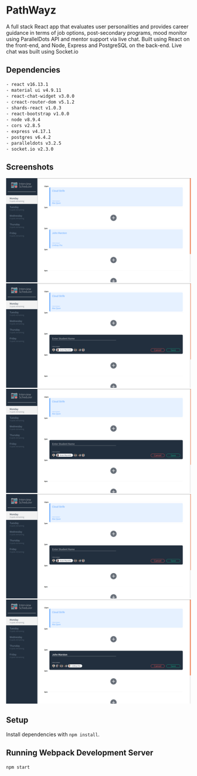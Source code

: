 # PathWayz

A full stack React app that evaluates user personalities and provides career guidance in terms of job options, post-secondary programs, mood monitor using ParallelDots API and mentor support via live chat. Built using React on the front-end, and Node, Express and PostgreSQL on the back-end. Live chat was built using Socket.io

## Dependencies

    - react v16.13.1
    - material ui v4.9.11
    - react-chat-widget v3.0.0
    - creact-router-dom v5.1.2
    - shards-react v1.0.3
    - react-bootstrap v1.0.0
    - node v8.9.4
    - cors v2.8.5
    - express v4.17.1
    - postgres v6.4.2
    - paralleldots v3.2.5
    - socket.io v2.3.0

## Screenshots

!["Screenshot of user dashboard"](https://github.com/Ranthonym/scheduler/blob/master/docs/Screenshot%20of%20displaying%20existing%20interviews%20from%20api%20server.png)
!["Screenshot of career assessment start screen](https://github.com/Ranthonym/scheduler/blob/master/docs/Screenshot%20of%20form%20for%20creating%20new%20interview.png)
!["Screenshot of career assessment result showing careers"](https://github.com/Ranthonym/scheduler/blob/master/docs/Screenshot%20of%20form%20for%20creating%20new%20interview.png)
!["Screenshot of career assessment result showing a program for a specific career"](https://github.com/Ranthonym/scheduler/blob/master/docs/Screenshot%20of%20form%20for%20creating%20new%20interview.png)
!["Screenshot of live chat feature"](https://github.com/Ranthonym/scheduler/blob/master/docs/Screenshot%20of%20editing%20form%20for%20exiting%20interview.png)

## Setup

Install dependencies with `npm install`.

## Running Webpack Development Server

```sh
npm start
```
